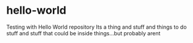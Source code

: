 # hello-world
Testing with Hello World repository
Its a thing and stuff and things to do stuff and stuff that could be inside things...but probably arent
